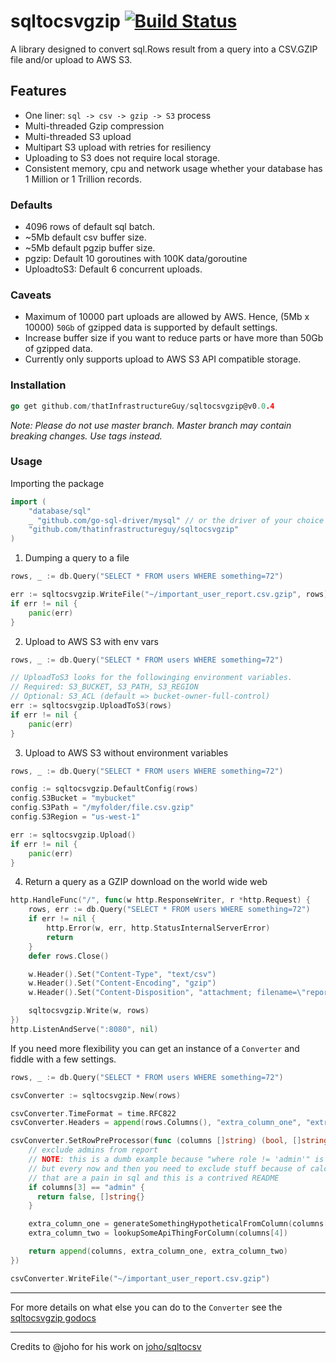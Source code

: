 # sqltocsvgzip [![Build Status](https://travis-ci.org/thatinfrastructureguy/sqltocsvgzip.svg?branch=master)](https://travis-ci.org/thatinfrastructureguy/sqltocsvgzip)

A library designed to convert sql.Rows result from a query into a CSV.GZIP file and/or upload to AWS S3.

## Features
* One liner:  `sql -> csv -> gzip -> S3` process
* Multi-threaded Gzip compression
* Multi-threaded S3 upload
* Multipart S3 upload with retries for resiliency
* Uploading to S3 does not require local storage.
* Consistent memory, cpu and network usage whether your database has 1 Million or 1 Trillion records.

### Defaults
* 4096 rows of default sql batch.
* ~5Mb default csv buffer size.
* ~5Mb default pgzip buffer size.
* pgzip: Default 10 goroutines with 100K data/goroutine
* UploadtoS3: Default 6 concurrent uploads.

### Caveats
* Maximum of 10000 part uploads are allowed by AWS. Hence, (5Mb x 10000) `50Gb` of gzipped data is supported by default settings.
* Increase buffer size if you want to reduce parts or have more than 50Gb of gzipped data.
* Currently only supports upload to AWS S3 API compatible storage.

### Installation
```go 
go get github.com/thatInfrastructureGuy/sqltocsvgzip@v0.0.4
```

_Note: Please do not use master branch. Master branch may contain breaking changes. Use tags instead._

### Usage

Importing the package

```go
import (
    "database/sql"
    _ "github.com/go-sql-driver/mysql" // or the driver of your choice
    "github.com/thatinfrastructureguy/sqltocsvgzip"
)
```

1. Dumping a query to a file

```go
rows, _ := db.Query("SELECT * FROM users WHERE something=72")

err := sqltocsvgzip.WriteFile("~/important_user_report.csv.gzip", rows)
if err != nil {
    panic(err)
}
```

2. Upload to AWS S3 with env vars

```go
rows, _ := db.Query("SELECT * FROM users WHERE something=72")

// UploadToS3 looks for the followinging environment variables.
// Required: S3_BUCKET, S3_PATH, S3_REGION
// Optional: S3_ACL (default => bucket-owner-full-control)
err := sqltocsvgzip.UploadToS3(rows)
if err != nil {
    panic(err)
}
```

3. Upload to AWS S3 without environment variables

```go
rows, _ := db.Query("SELECT * FROM users WHERE something=72")

config := sqltocsvgzip.DefaultConfig(rows)
config.S3Bucket = "mybucket"
config.S3Path = "/myfolder/file.csv.gzip"
config.S3Region = "us-west-1"

err := sqltocsvgzip.Upload()
if err != nil {
    panic(err)
}
```

4. Return a query as a GZIP download on the world wide web

```go
http.HandleFunc("/", func(w http.ResponseWriter, r *http.Request) {
    rows, err := db.Query("SELECT * FROM users WHERE something=72")
    if err != nil {
        http.Error(w, err, http.StatusInternalServerError)
        return
    }
    defer rows.Close()

    w.Header().Set("Content-Type", "text/csv")
    w.Header().Set("Content-Encoding", "gzip")
    w.Header().Set("Content-Disposition", "attachment; filename=\"report.csv.gzip\"")

    sqltocsvgzip.Write(w, rows)
})
http.ListenAndServe(":8080", nil)
```

If you need more flexibility you can get an instance of a `Converter` and fiddle with a few settings.

```go
rows, _ := db.Query("SELECT * FROM users WHERE something=72")

csvConverter := sqltocsvgzip.New(rows)

csvConverter.TimeFormat = time.RFC822
csvConverter.Headers = append(rows.Columns(), "extra_column_one", "extra_column_two")

csvConverter.SetRowPreProcessor(func (columns []string) (bool, []string) {
    // exclude admins from report
    // NOTE: this is a dumb example because "where role != 'admin'" is better
    // but every now and then you need to exclude stuff because of calculations
    // that are a pain in sql and this is a contrived README
    if columns[3] == "admin" {
      return false, []string{}
    }

    extra_column_one = generateSomethingHypotheticalFromColumn(columns[2])
    extra_column_two = lookupSomeApiThingForColumn(columns[4])

    return append(columns, extra_column_one, extra_column_two)
})

csvConverter.WriteFile("~/important_user_report.csv.gzip")
```

---

For more details on what else you can do to the `Converter` see the [sqltocsvgzip godocs](https://pkg.go.dev/github.com/thatInfrastructureGuy/sqltocsvgzip)

---

Credits to @joho for his work on [joho/sqltocsv](github.com/joho/sqltocsv)
